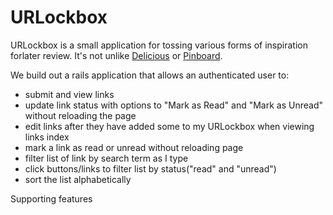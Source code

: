 # URLockbox

URLockbox is a small application for tossing various forms of inspiration forlater review. It's not unlike [Delicious](https://delicious.com) or [Pinboard](http://pinboard.com).

We build out a rails application that allows an authenticated user to:
  * submit and view links
  * update link status with options to "Mark as Read" and "Mark as Unread" without reloading the page
  * edit links after they have added some to my URLockbox when viewing links index
  * mark a link as read or unread without reloading page
  * filter list of link by search term as I type
  * click buttons/links to filter list by status("read" and "unread")
  * sort the list alphabetically

  Supporting features
